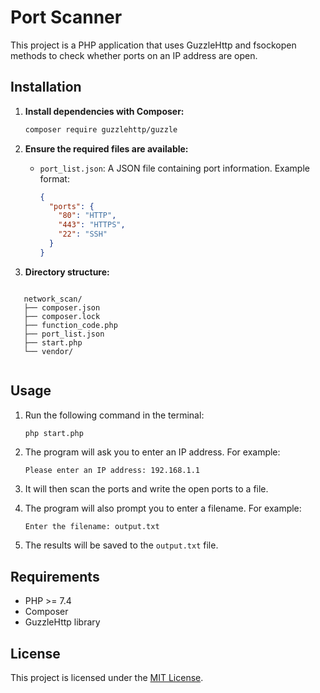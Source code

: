 
# Port Scanner

This project is a PHP application that uses GuzzleHttp and fsockopen methods to check whether ports on an IP address are open.

## Installation

1. **Install dependencies with Composer:**

   ```bash
   composer require guzzlehttp/guzzle
   ```

2. **Ensure the required files are available:**

   - `port_list.json`: A JSON file containing port information. Example format:
     ```json
     {
       "ports": {
         "80": "HTTP",
         "443": "HTTPS",
         "22": "SSH"
       }
     }
     ```

3. **Directory structure:**
   
```
   
   network_scan/
   ├── composer.json
   ├── composer.lock
   ├── function_code.php
   ├── port_list.json
   ├── start.php
   └── vendor/
  
 ```
## Usage

1. Run the following command in the terminal:

   ```bash
   php start.php
   ```

2. The program will ask you to enter an IP address. For example:
   ```
   Please enter an IP address: 192.168.1.1
   ```

3. It will then scan the ports and write the open ports to a file.

4. The program will also prompt you to enter a filename. For example:
   ```
   Enter the filename: output.txt
   ```

5. The results will be saved to the `output.txt` file.

## Requirements

- PHP >= 7.4
- Composer
- GuzzleHttp library

## License

This project is licensed under the [MIT License](LICENSE).